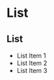 # List

<Story>
<h2 class="ds-heading ds-heading--xs ds-heading--spacing" id=":ra8:">List</h2>
<ul class="ds-paragraph ds-paragraph--md ds-line-height--md ds-list ds-list--md" aria-labelledby=":ra8:">
  <li class="ds-list__item">List Item 1</li>
  <li class="ds-list__item">List Item 2</li>
  <li class="ds-list__item">List Item 3</li>
</ul>
</Story>